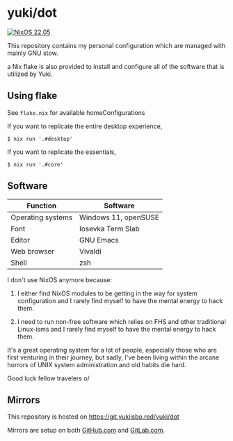 # yuki/dot

[![NixOS 22.05](https://img.shields.io/badge/NixOS-v22.05-blue.svg?style=flat-square&logo=NixOS&logoColor=white)](https://nixos.org)

This repository contains my personal configuration which are managed
with mainly GNU stow.

a Nix flake is also provided to install and configure all of the
software that is utilized by Yuki.

## Using flake

See `flake.nix` for available homeConfigurations

If you want to replicate the entire desktop experience,

```console
$ nix run '.#desktop'
```

If you want to replicate the essentials,

```console
$ nix run '.#core'
```

## Software

| Function          | Software             |
|-------------------|----------------------|
| Operating systems | Windows 11, openSUSE |
| Font              | Iosevka Term Slab    |
| Editor            | GNU Emacs            |
| Web browser       | Vivaldi              |
| Shell             | zsh                  |

I don't use NixOS anymore because:

1. I either find NixOS modules to be getting in the way for system configuration
   and I rarely find myself to have the mental energy to hack them.

2. I need to run non-free software which relies on FHS and other traditional
   Linux-isms and I rarely find myself to have the mental energy to hack them.

It's a great operating system for a lot of people, especially those who are
first venturing in their journey, but sadly, I've been living within the arcane 
horrors of UNIX system administration and old habits die hard.

Good luck fellow travelers o/

## Mirrors

This repository is hosted on https://git.yukiisbo.red/yuki/dot

Mirrors are setup on both [GitHub.com][gh-mirror] and [GitLab.com][gl-mirror].

[gh-mirror]: https://github.com/yukiisbored/dot
[gl-mirror]: https://gitlab.com/yuki_is_bored/dot
